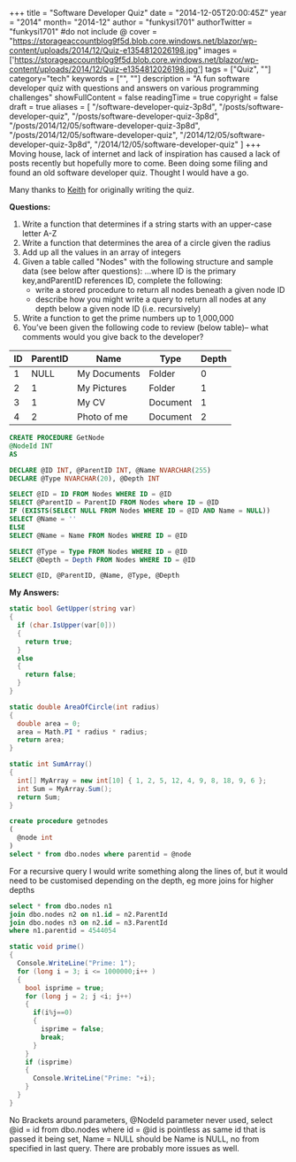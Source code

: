 +++
title = "Software Developer Quiz"
date = "2014-12-05T20:00:45Z"
year = "2014"
month= "2014-12"
author = "funkysi1701"
authorTwitter = "funkysi1701" #do not include @
cover = "https://storageaccountblog9f5d.blob.core.windows.net/blazor/wp-content/uploads/2014/12/Quiz-e1354812026198.jpg"
images = ['https://storageaccountblog9f5d.blob.core.windows.net/blazor/wp-content/uploads/2014/12/Quiz-e1354812026198.jpg']
tags = ["Quiz", ""]
category="tech"
keywords = ["", ""]
description = "A fun software developer quiz with questions and answers on various programming challenges"
showFullContent = false
readingTime = true
copyright = false
draft = true
aliases = [
    "/software-developer-quiz-3p8d",
    "/posts/software-developer-quiz",
    "/posts/software-developer-quiz-3p8d",
    "/posts/2014/12/05/software-developer-quiz-3p8d",
    "/posts/2014/12/05/software-developer-quiz",
    "/2014/12/05/software-developer-quiz-3p8d",
    "/2014/12/05/software-developer-quiz"
]
+++
Moving house, lack of internet and lack of inspiration has caused a lack of posts recently but hopefully more to come. Been doing some filing and found an old software developer quiz. Thought I would have a go.

Many thanks to <a href="https://twitter.com/zogface">Keith</a> for originally writing the quiz.

**Questions:**

1. Write a function that determines if a string starts with an upper-case letter A-Z
2. Write a function that determines the area of a circle given the radius
3. Add up all the values in an array of integers
4. Given a table called "Nodes" with the following structure and sample data (see below after questions):
…where ID is the primary key,andParentID references ID, complete the following:
    - write a stored procedure to return all nodes beneath a given node ID
    - describe how you might write a query to return all nodes at any depth below a given node ID (i.e. recursively)
5. Write a function to get the prime numbers up to 1,000,000
6. You’ve been given the following code to review (below table)– what comments would you give back to the developer?


|ID|ParentID|Name|Type|Depth|
|---|----|----|----|----|
|1|	NULL|My Documents|Folder|0|
|2|1|My Pictures|Folder|1|
|3|1|My CV|Document|1|
|4|2|Photo of me|Document|2|

```sql
CREATE PROCEDURE GetNode
@NodeId INT
AS

DECLARE @ID INT, @ParentID INT, @Name NVARCHAR(255)
DECLARE @Type NVARCHAR(20), @Depth INT

SELECT @ID = ID FROM Nodes WHERE ID = @ID
SELECT @ParentID = ParentID FROM Nodes where ID = @ID
IF (EXISTS(SELECT NULL FROM Nodes WHERE ID = @ID AND Name = NULL))
SELECT @Name = ''
ELSE
SELECT @Name = Name FROM Nodes WHERE ID = @ID

SELECT @Type = Type FROM Nodes WHERE ID = @ID
SELECT @Depth = Depth FROM Nodes WHERE ID = @ID

SELECT @ID, @ParentID, @Name, @Type, @Depth
```

**My Answers:**

```csharp
static bool GetUpper(string var)
{
  if (char.IsUpper(var[0]))
  {
    return true;
  }
  else
  {
    return false;
  }
}
```

```csharp
static double AreaOfCircle(int radius)
{
  double area = 0;
  area = Math.PI * radius * radius;
  return area;
}
```

```csharp
static int SumArray()
{
  int[] MyArray = new int[10] { 1, 2, 5, 12, 4, 9, 8, 18, 9, 6 };
  int Sum = MyArray.Sum();
  return Sum;
}
```

```sql
create procedure getnodes
(
  @node int
)
select * from dbo.nodes where parentid = @node
```

For a recursive query I would write something along the lines of, but it would need to be customised depending on the depth, eg more joins for higher depths
```sql
select * from dbo.nodes n1
join dbo.nodes n2 on n1.id = n2.ParentId
join dbo.nodes n3 on n2.id = n3.ParentId
where n1.parentid = 4544054
```

```csharp
static void prime()
{
  Console.WriteLine("Prime: 1");
  for (long i = 3; i <= 1000000;i++ )
  {
    bool isprime = true;
    for (long j = 2; j <i; j++)
    {
      if(i%j==0)
      {
        isprime = false;
        break;
      }
    }
    if (isprime)
    {
      Console.WriteLine("Prime: "+i);
    }
  }
}
```

No Brackets around parameters, @NodeId parameter never used, select @id = id from dbo.nodes where id = @id is pointless as same id that is passed it being set, Name = NULL should be Name is NULL, no from specified in last query. There are probably more issues as well.